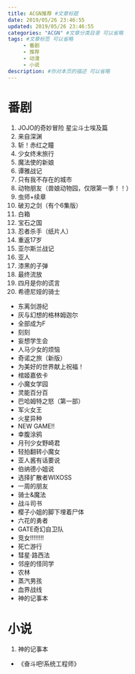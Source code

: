 ```yaml
---
title: ACGN推荐 #文章标题
date: 2019/05/26 23:46:55
updated: 2019/05/26 23:46:55
categories: "ACGN" #文章分类目录 可以省略
tags: #文章标签 可以省略
     - 番剧
     - 推荐
     - 动漫
     - 小说
description: #你对本页的描述 可以省略
---
```


# 番剧

1. JOJO的奇妙冒险 星尘斗士埃及篇
2. 来自深渊
3. 斩！赤红之瞳
4. 少女终末旅行
5. 魔法使的新娘
6. 谭雅战记
7. 只有我不存在的城市
8. 动物朋友（兽娘动物园，仅限第一季！！）
9. 虫师+续章
10. 破刃之剑（有个6集版）
11. 白箱
12. 宝石之国
13. 忍者杀手（纸片人）
14. 重返17岁
15. 亚尔斯兰战记
16. 亚人
17. 漆黑的子弹
18. 最终流放
19. 四月是你的谎言
20. 希德尼娅的骑士
    
<!-- more -->

- 东离剑游纪
- 灰与幻想的格林姆迦尔
- 全部成为F
- 刻刻
- 妄想学生会
- 人马少女的烦恼
- 奇诺之旅（新版）
- 为美好的世界献上祝福！
- 棺姬嘉依卡
- 小魔女学园
- 灵能百分百
- 巴哈姆特之怒（第一部）
- 军火女王
- 火星异种
- NEW GAME!!
- 幸腹涂鸦
- 月刊少女野崎君
- 轻拍翻转小魔女
- 亚人酱有话要说
- 伯纳德小姐说
- 选择扩散者WIXOSS
- 一周的朋友
- 骑士&魔法
- 战斗司书
- 樱子小姐的脚下埋着尸体
- 六花的勇者
- GATE奇幻自卫队
- 竞女!!!!!!!!
- 死亡游行
- 彗星·路西法
- 邻座的怪同学
- 农林
- 蒸汽男孩
- 血界战线
- 神的记事本

# 小说

1. 神的记事本
- 《奋斗吧!系统工程师》